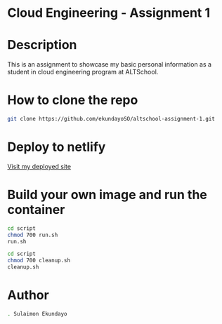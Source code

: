 # Cloud Engineering - Assignment 1

# Description

This is an assignment to showcase my basic personal information as a student in cloud engineering program at ALTSchool.

# How to clone the repo
```bash
git clone https://github.com/ekundayoSO/altschool-assignment-1.git
```

# Deploy to netlify

[Visit my deployed site](https://cloud-sulaimon.netlify.app)

# Build your own image and run the container
```sh
cd script
chmod 700 run.sh
run.sh
```

```sh
cd script
chmod 700 cleanup.sh
cleanup.sh
```

# Author
```bash
. Sulaimon Ekundayo
```